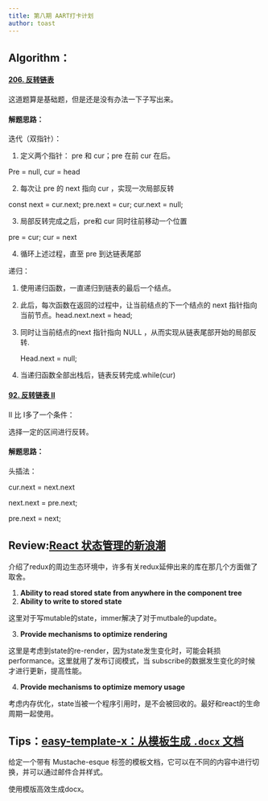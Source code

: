```yaml
---
title: 第八期 AART打卡计划
author: toast
---
```

## Algorithm：

#### [206. 反转链表](https://leetcode.cn/problems/reverse-linked-list/)

这道题算是基础题，但是还是没有办法一下子写出来。

#### 解题思路：

迭代（双指针）：

1. 定义两个指针： pre 和 cur；pre 在前 cur 在后。

Pre = null, cur = head

2. 每次让 pre 的 next 指向 cur ，实现一次局部反转

const next = cur.next; pre.next = cur; cur.next = null;

3. 局部反转完成之后，pre和 cur 同时往前移动一个位置

pre = cur; cur = next

4. 循环上述过程，直至 pre 到达链表尾部

递归：

1. 使用递归函数，一直递归到链表的最后一个结点。

2. 此后，每次函数在返回的过程中，让当前结点的下一个结点的 next 指针指向当前节点。head.next.next = head;

3. 同时让当前结点的next 指针指向 NULL ，从而实现从链表尾部开始的局部反转.

   Head.next = null;

4. 当递归函数全部出栈后，链表反转完成.while(cur)

#### [92. 反转链表 II](https://leetcode.cn/problems/reverse-linked-list-ii/)

 II 比  I多了一个条件：

选择一定的区间进行反转。

#### 解题思路：

头插法：

cur.next = next.next

next.next = pre.next;

pre.next = next;

## Review:[React 状态管理的新浪潮](https://frontendmastery.com/posts/the-new-wave-of-react-state-management/) 

介绍了redux的周边生态环境中，许多有关redux延伸出来的库在那几个方面做了取舍。

1. **Ability to read stored state from anywhere in the component tree**
2. **Ability to write to stored state**

这里对于写mutable的state，immer解决了对于mutbale的update。

3. **Provide mechanisms to optimize rendering**

这里是考虑到state的re-render，因为state发生变化时，可能会耗损performance。这里就用了发布订阅模式，当 subscribe的数据发生变化的时候才进行更新，提高性能。

4. **Provide mechanisms to optimize memory usage**

考虑内存优化，state当被一个程序引用时，是不会被回收的。最好和react的生命周期一起使用。

## Tips：[easy-template-x：从模板生成 `.docx` 文档](https://github.com/alonrbar/easy-template-x)

给定一个带有 Mustache-esque 标签的模板文档，它可以在不同的内容中进行切换，并可以通过邮件合并样式。

使用模版高效生成docx。